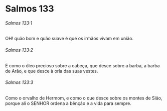 # Salmos 133

###### Salmos 133:1

OH! quão bom e quão suave é que os irmãos vivam em união.

###### Salmos 133:2

É como o óleo precioso sobre a cabeça, que desce sobre a barba, a barba de Arão, e que desce à orla das suas vestes.

###### Salmos 133:3

Como o orvalho de Hermom, e como o que desce sobre os montes de Sião, porque ali o SENHOR ordena a bênção e a vida para sempre.

